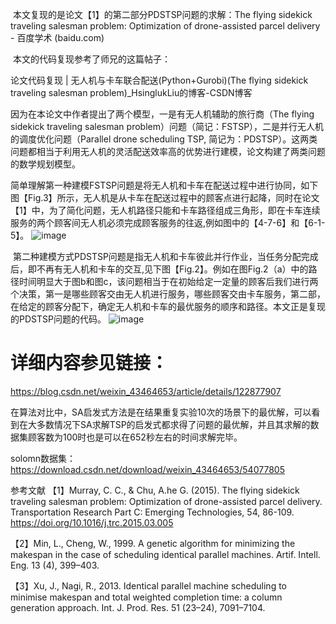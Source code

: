 ​
本文复现的是论文【1】的第二部分PDSTSP问题的求解：The flying sidekick traveling salesman problem: Optimization of drone-assisted parcel delivery - 百度学术 (baidu.com)

 本文的代码复现参考了师兄的这篇帖子：

论文代码复现 | 无人机与卡车联合配送(Python+Gurobi)(The flying sidekick traveling salesman problem)_HsinglukLiu的博客-CSDN博客

因为在本论文中作者提出了两个模型，一是有无人机辅助的旅行商（The flying sidekick traveling salesman problem）问题（简记：FSTSP），二是并行无人机的调度优化问题（Parallel drone scheduling TSP, 简记为：PDSTSP）。这两类问题都相当于利用无人机的灵活配送效率高的优势进行建模，论文构建了两类问题的数学规划模型。

简单理解第一种建模FSTSP问题是将无人机和卡车在配送过程中进行协同，如下图【Fig.3】所示，无人机是从卡车在配送过程中的顾客点进行起降，同时在论文【1】中，为了简化问题，无人机路径只能和卡车路径组成三角形，即在卡车连续服务的两个顾客间无人机必须完成顾客服务的往返,例如图中的【4-7-6】和【6-1-5】。
![image](https://user-images.githubusercontent.com/48487718/153694188-b201424d-9f91-4d7b-aa48-9febd9b5aa70.png)



 第二种建模方式PDSTSP问题是指无人机和卡车彼此并行作业，当任务分配完成后，即不再有无人机和卡车的交互,见下图【Fig.2】。例如在图Fig.2（a）中的路径时间明显大于图b和图c，该问题相当于在初始给定一定量的顾客后我们进行两个决策，第一是哪些顾客交由无人机进行服务，哪些顾客交由卡车服务，第二部，在给定的顾客分配下，确定无人机和卡车的最优服务的顺序和路径。本文正是复现的PDSTSP问题的代码。
![image](https://user-images.githubusercontent.com/48487718/153694207-b88bba0c-0706-4753-8e41-a184b3043f1c.png)


# 详细内容参见链接：
https://blog.csdn.net/weixin_43464653/article/details/122877907

在算法对比中，SA启发式方法是在结果重复实验10次的场景下的最优解，可以看到在大多数情况下SA求解TSP的启发式都求得了问题的最优解，并且其求解的数据集顾客数为100时也是可以在652秒左右的时间求解完毕。

solomn数据集：
https://download.csdn.net/download/weixin_43464653/54077805

参考文献
【1】Murray, C. C., & Chu, A.he G. (2015). The flying sidekick traveling salesman problem: Optimization of drone-assisted parcel delivery. Transportation Research Part C: Emerging Technologies, 54, 86-109. https://doi.org/10.1016/j.trc.2015.03.005

【2】Min, L., Cheng, W., 1999. A genetic algorithm for minimizing the makespan in the case of scheduling identical parallel machines. Artif. Intell. Eng. 13 (4), 399–403.

【3】Xu, J., Nagi, R., 2013. Identical parallel machine scheduling to minimise makespan and total weighted completion time: a column generation approach. Int. J. Prod. Res. 51 (23–24), 7091–7104.

​
